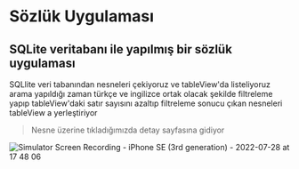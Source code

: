 # Sözlük Uygulaması
## SQLite veritabanı ile yapılmış bir sözlük uygulaması

SQLlite veri tabanından nesneleri çekiyoruz ve tableView'da listeliyoruz arama yapıldığı zaman türkçe ve ingilizce ortak olacak şekilde filtreleme yapıp tableView'daki satır sayısını azaltıp filtreleme sonucu çıkan nesneleri tableView a yerleştiriyor

> Nesne üzerine tıkladığımızda detay sayfasına gidiyor  

![Simulator Screen Recording - iPhone SE (3rd generation) - 2022-07-28 at 17 48 06](https://user-images.githubusercontent.com/54503469/181566158-afd27cd7-92c4-4f96-98ba-797c9e22bb10.gif)
